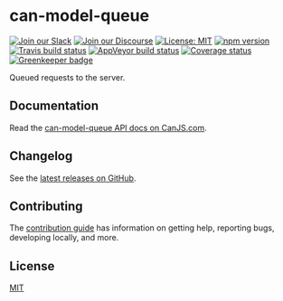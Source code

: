 # can-model-queue

[![Join our Slack](https://img.shields.io/badge/slack-join%20chat-611f69.svg)](https://www.bitovi.com/community/slack?utm_source=badge&utm_medium=badge&utm_campaign=pr-badge&utm_content=badge)
[![Join our Discourse](https://img.shields.io/discourse/https/forums.bitovi.com/posts.svg)](https://forums.bitovi.com/?utm_source=badge&utm_medium=badge&utm_campaign=pr-badge&utm_content=badge)
[![License: MIT](https://img.shields.io/badge/license-MIT-blue.svg)](https://github.com/canjs/can-model-queue/blob/master/LICENSE.md)
[![npm version](https://badge.fury.io/js/can-model-queue.svg)](https://www.npmjs.com/package/can-model-queue)
[![Travis build status](https://travis-ci.org/canjs/can-model-queue.svg?branch=master)](https://travis-ci.org/canjs/can-model-queue)
[![AppVeyor build status](https://ci.appveyor.com/api/projects/status/github/canjs/can-model-queue?branch=master&svg=true)](https://ci.appveyor.com/project/matthewp/can-model-queue)
[![Coverage status](https://coveralls.io/repos/github/canjs/can-model-queue/badge.svg?branch=master)](https://coveralls.io/github/canjs/can-model-queue?branch=master)
[![Greenkeeper badge](https://badges.greenkeeper.io/canjs/can-model-queue.svg)](https://greenkeeper.io/)

Queued requests to the server.

## Documentation

Read the [can-model-queue API docs on CanJS.com](https://canjs.com/doc/can-model-queue.html).

## Changelog

See the [latest releases on GitHub](https://github.com/canjs/can-model-queue/releases).

## Contributing

The [contribution guide](https://github.com/canjs/can-model-queue/blob/master/CONTRIBUTING.md) has information on getting help, reporting bugs, developing locally, and more.

## License

[MIT](https://github.com/canjs/can-model-queue/blob/master/LICENSE.md)

